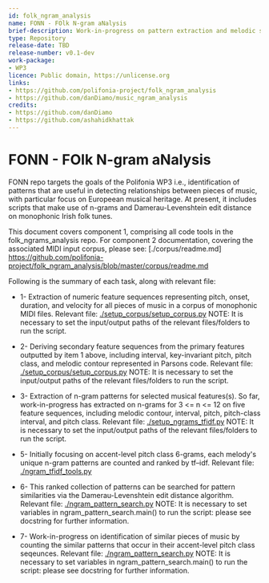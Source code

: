 ```yaml
---
id: folk_ngram_analysis
name: FONN - FOlk N-gram aNalysis
brief-description: Work-in-progress on pattern extraction and melodic similarity on a corpus of monophonic Irish folk tunes.
type: Repository
release-date: TBD
release-number: v0.1-dev
work-package: 
- WP3
licence: Public domain, https://unlicense.org
links:
- https://github.com/polifonia-project/folk_ngram_analysis
- https://github.com/danDiamo/music_ngram_analysis
credits:
- https://github.com/danDiamo
- https://github.com/ashahidkhattak
---
```


# FONN - FOlk N-gram aNalysis 

FONN repo targets the goals of the Polifonia WP3 i.e., identification of patterns that are useful in detecting relationships between pieces of music, with particular focus on Europeean musical heritage. At present, it includes scripts that make use of n-grams and Damerau-Levenshtein edit distance on monophonic Irish folk tunes.

This document covers component 1, comprising all code tools in the folk_ngrams_analysis repo.
For component 2 documentation, covering the associated MIDI input corpus, please see: [./corpus/readme.md] https://github.com/polifonia-project/folk_ngram_analysis/blob/master/corpus/readme.md

Following is the summary of each task, along with relevant file:

* 1- Extraction of numeric feature sequences representing pitch, onset, duration, and velocity for all pieces of music in a corpus of monophonic MIDI files.
Relevant file: [./setup_corpus/setup_corpus.py](https://github.com/polifonia-project/folk_ngram_analysis/blob/master/setup_corpus/setup_corpus.py)
NOTE: It is necessary to set the input/output paths of the relevant files/folders to run the script.

* 2- Deriving secondary feature sequences from the primary features outputted by item 1 above, including interval, key-invariant pitch, pitch class, and melodic contour represented in Parsons code.
Relevant file: [./setup_corpus/setup_corpus.py](https://github.com/polifonia-project/folk_ngram_analysis/blob/master/setup_corpus/setup_corpus.py)
NOTE: It is necessary to set the input/output paths of the relevant files/folders to run the script.

* 3- Extraction of n-gram patterns for selected musical features(s). So far, work-in-progress has extracted on n-grams for 3 <= n <= 12 on five feature sequences, including melodic contour, interval, pitch, pitch-class interval, and pitch class. 
Relevant file: [./setup_ngrams_tfidf.py](https://github.com/polifonia-project/folk_ngram_analysis/blob/master/setup_ngrams_tfidf.py)
NOTE: It is necessary to set the input/output paths of the relevant files/folders to run the script.

* 5- Initially focusing on accent-level pitch class 6-grams, each melody's unique n-gram patterns are counted and ranked by tf–idf. 
Relevant file: [./ngram_tfidf_tools.py](https://github.com/polifonia-project/folk_ngram_analysis/blob/master/ngram_tfidf_tools.py)

* 6- This ranked collection of patterns can be searched for pattern similarities via the Damerau-Levenshtein edit distance algorithm.
Relevant file: [./ngram_pattern_search.py](https://github.com/polifonia-project/folk_ngram_analysis/blob/master/ngram_pattern_search.py)
NOTE: It is necessary to set variables in ngram_pattern_search.main() to run the script: please see docstring for further information.

* 7- Work-in-progress on identification of similar pieces of music by counting the similar patterns that occur in their accent-level pitch class seqeunces.
Relevant file: [./ngram_pattern_search.py](https://github.com/polifonia-project/folk_ngram_analysis/blob/master/ngram_pattern_search.py) 
NOTE: It is necessary to set variables in ngram_pattern_search.main() to run the script: please see docstring for further information.
